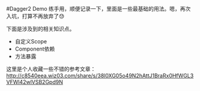 #Dagger2 Demo
练手用，顺便记录一下，里面是一些最基础的用法。嗯，再次入坑，打算不再放弃了😓  

下面是涉及到的相关知识点。  

* 自定义Scope
* Component依赖
* 方法暴露

这里是个人收藏一些不错的参考文章：  
http://c8540eea.wiz03.com/share/s/38l0XG05o49N2hAttJ1BraRx0HfWGL3VFWl42wlVSB2Gpd9N